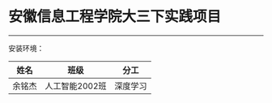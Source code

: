# 安徽信息工程学院大三下实践项目

---

安装环境：


| 姓名   | 班级           | 分工     |
| ------ | -------------- | -------- |
| 余铭杰 | 人工智能2002班 | 深度学习 |
